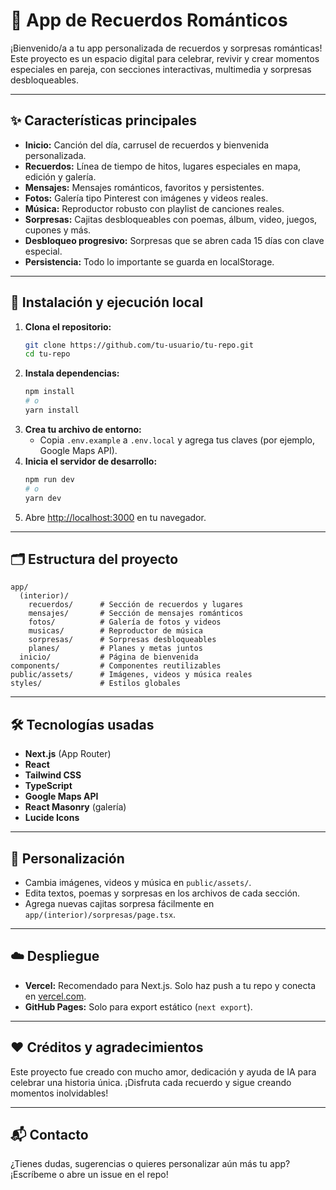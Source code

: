 # 💖 App de Recuerdos Románticos

¡Bienvenido/a a tu app personalizada de recuerdos y sorpresas románticas! Este proyecto es un espacio digital para celebrar, revivir y crear momentos especiales en pareja, con secciones interactivas, multimedia y sorpresas desbloqueables.

---

## ✨ Características principales
- **Inicio:** Canción del día, carrusel de recuerdos y bienvenida personalizada.
- **Recuerdos:** Línea de tiempo de hitos, lugares especiales en mapa, edición y galería.
- **Mensajes:** Mensajes románticos, favoritos y persistentes.
- **Fotos:** Galería tipo Pinterest con imágenes y videos reales.
- **Música:** Reproductor robusto con playlist de canciones reales.
- **Sorpresas:** Cajitas desbloqueables con poemas, álbum, video, juegos, cupones y más.
- **Desbloqueo progresivo:** Sorpresas que se abren cada 15 días con clave especial.
- **Persistencia:** Todo lo importante se guarda en localStorage.

---

## 🚀 Instalación y ejecución local

1. **Clona el repositorio:**
   ```bash
   git clone https://github.com/tu-usuario/tu-repo.git
   cd tu-repo
   ```
2. **Instala dependencias:**
   ```bash
   npm install
   # o
   yarn install
   ```
3. **Crea tu archivo de entorno:**
   - Copia `.env.example` a `.env.local` y agrega tus claves (por ejemplo, Google Maps API).
4. **Inicia el servidor de desarrollo:**
   ```bash
   npm run dev
   # o
   yarn dev
   ```
5. Abre [http://localhost:3000](http://localhost:3000) en tu navegador.

---

## 🗂️ Estructura del proyecto

```
app/
  (interior)/
    recuerdos/      # Sección de recuerdos y lugares
    mensajes/       # Sección de mensajes románticos
    fotos/          # Galería de fotos y videos
    musicas/        # Reproductor de música
    sorpresas/      # Sorpresas desbloqueables
    planes/         # Planes y metas juntos
  inicio/           # Página de bienvenida
components/         # Componentes reutilizables
public/assets/      # Imágenes, videos y música reales
styles/             # Estilos globales
```

---

## 🛠️ Tecnologías usadas
- **Next.js** (App Router)
- **React**
- **Tailwind CSS**
- **TypeScript**
- **Google Maps API**
- **React Masonry** (galería)
- **Lucide Icons**

---

## 🎨 Personalización
- Cambia imágenes, videos y música en `public/assets/`.
- Edita textos, poemas y sorpresas en los archivos de cada sección.
- Agrega nuevas cajitas sorpresa fácilmente en `app/(interior)/sorpresas/page.tsx`.

---

## ☁️ Despliegue
- **Vercel:** Recomendado para Next.js. Solo haz push a tu repo y conecta en [vercel.com](https://vercel.com/).
- **GitHub Pages:** Solo para export estático (`next export`).

---

## ❤️ Créditos y agradecimientos
Este proyecto fue creado con mucho amor, dedicación y ayuda de IA para celebrar una historia única. ¡Disfruta cada recuerdo y sigue creando momentos inolvidables!

---

## 📬 Contacto
¿Tienes dudas, sugerencias o quieres personalizar aún más tu app? ¡Escríbeme o abre un issue en el repo! 